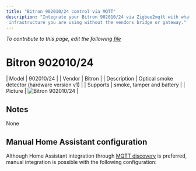 ```yaml
---
title: "Bitron 902010/24 control via MQTT"
description: "Integrate your Bitron 902010/24 via Zigbee2mqtt with whatever smart home
 infrastructure you are using without the vendors bridge or gateway."
---
```


*To contribute to this page, edit the following
[file](https://github.com/Koenkk/zigbee2mqtt.io/blob/master/docs/devices/902010_24.md)*

# Bitron 902010/24

| Model | 902010/24  |
| Vendor  | Bitron  |
| Description | Optical smoke detector (hardware version v1) |
| Supports | smoke, tamper and battery |
| Picture | ![Bitron 902010/24](./assets/devices/902010-24.jpg) |

## Notes

None

## Manual Home Assistant configuration
Although Home Assistant integration through [MQTT discovery](../integration/home_assistant) is preferred,
manual integration is possible with the following configuration:
